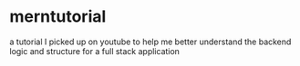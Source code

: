# merntutorial
a tutorial I picked up on youtube to help me better understand the backend logic and structure for a full stack application
